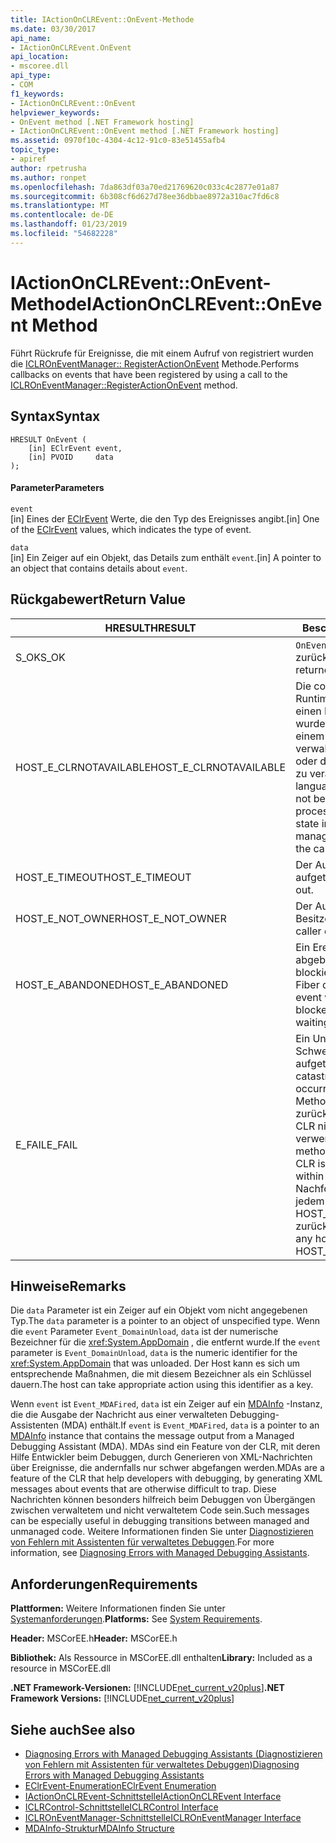 ```yaml
---
title: IActionOnCLREvent::OnEvent-Methode
ms.date: 03/30/2017
api_name:
- IActionOnCLREvent.OnEvent
api_location:
- mscoree.dll
api_type:
- COM
f1_keywords:
- IActionOnCLREvent::OnEvent
helpviewer_keywords:
- OnEvent method [.NET Framework hosting]
- IActionOnCLREvent::OnEvent method [.NET Framework hosting]
ms.assetid: 0970f10c-4304-4c12-91c0-83e51455afb4
topic_type:
- apiref
author: rpetrusha
ms.author: ronpet
ms.openlocfilehash: 7da863df03a70ed21769620c033c4c2877e01a87
ms.sourcegitcommit: 6b308cf6d627d78ee36dbbae8972a310ac7fd6c8
ms.translationtype: MT
ms.contentlocale: de-DE
ms.lasthandoff: 01/23/2019
ms.locfileid: "54682228"
---
```

# <a name="iactiononclreventonevent-method"></a><span data-ttu-id="0e9b5-102">IActionOnCLREvent::OnEvent-Methode</span><span class="sxs-lookup"><span data-stu-id="0e9b5-102">IActionOnCLREvent::OnEvent Method</span></span>
<span data-ttu-id="0e9b5-103">Führt Rückrufe für Ereignisse, die mit einem Aufruf von registriert wurden die [ICLROnEventManager:: RegisterActionOnEvent](../../../../docs/framework/unmanaged-api/hosting/iclroneventmanager-registeractiononevent-method.md) Methode.</span><span class="sxs-lookup"><span data-stu-id="0e9b5-103">Performs callbacks on events that have been registered by using a call to the [ICLROnEventManager::RegisterActionOnEvent](../../../../docs/framework/unmanaged-api/hosting/iclroneventmanager-registeractiononevent-method.md) method.</span></span>  
  
## <a name="syntax"></a><span data-ttu-id="0e9b5-104">Syntax</span><span class="sxs-lookup"><span data-stu-id="0e9b5-104">Syntax</span></span>  
  
```  
HRESULT OnEvent (  
    [in] EClrEvent event,  
    [in] PVOID     data  
);  
```  
  
#### <a name="parameters"></a><span data-ttu-id="0e9b5-105">Parameter</span><span class="sxs-lookup"><span data-stu-id="0e9b5-105">Parameters</span></span>  
 `event`  
 <span data-ttu-id="0e9b5-106">[in] Eines der [EClrEvent](../../../../docs/framework/unmanaged-api/hosting/eclrevent-enumeration.md) Werte, die den Typ des Ereignisses angibt.</span><span class="sxs-lookup"><span data-stu-id="0e9b5-106">[in] One of the [EClrEvent](../../../../docs/framework/unmanaged-api/hosting/eclrevent-enumeration.md) values, which indicates the type of event.</span></span>  
  
 `data`  
 <span data-ttu-id="0e9b5-107">[in] Ein Zeiger auf ein Objekt, das Details zum enthält `event`.</span><span class="sxs-lookup"><span data-stu-id="0e9b5-107">[in] A pointer to an object that contains details about `event`.</span></span>  
  
## <a name="return-value"></a><span data-ttu-id="0e9b5-108">Rückgabewert</span><span class="sxs-lookup"><span data-stu-id="0e9b5-108">Return Value</span></span>  
  
|<span data-ttu-id="0e9b5-109">HRESULT</span><span class="sxs-lookup"><span data-stu-id="0e9b5-109">HRESULT</span></span>|<span data-ttu-id="0e9b5-110">Beschreibung</span><span class="sxs-lookup"><span data-stu-id="0e9b5-110">Description</span></span>|  
|-------------|-----------------|  
|<span data-ttu-id="0e9b5-111">S_OK</span><span class="sxs-lookup"><span data-stu-id="0e9b5-111">S_OK</span></span>|<span data-ttu-id="0e9b5-112">`OnEvent` wurde erfolgreich zurückgegeben.</span><span class="sxs-lookup"><span data-stu-id="0e9b5-112">`OnEvent` returned successfully.</span></span>|  
|<span data-ttu-id="0e9b5-113">HOST_E_CLRNOTAVAILABLE</span><span class="sxs-lookup"><span data-stu-id="0e9b5-113">HOST_E_CLRNOTAVAILABLE</span></span>|<span data-ttu-id="0e9b5-114">Die common Language Runtime (CLR) wurde nicht in einen Prozess geladen wurde, oder die CLR ist in einem Zustand, in dem nicht verwalteten Code ausführen oder den Aufruf erfolgreich zu verarbeiten.</span><span class="sxs-lookup"><span data-stu-id="0e9b5-114">The common language runtime (CLR) has not been loaded into a process, or the CLR is in a state in which it cannot run managed code or process the call successfully.</span></span>|  
|<span data-ttu-id="0e9b5-115">HOST_E_TIMEOUT</span><span class="sxs-lookup"><span data-stu-id="0e9b5-115">HOST_E_TIMEOUT</span></span>|<span data-ttu-id="0e9b5-116">Der Aufruf ist ein Timeout aufgetreten.</span><span class="sxs-lookup"><span data-stu-id="0e9b5-116">The call timed out.</span></span>|  
|<span data-ttu-id="0e9b5-117">HOST_E_NOT_OWNER</span><span class="sxs-lookup"><span data-stu-id="0e9b5-117">HOST_E_NOT_OWNER</span></span>|<span data-ttu-id="0e9b5-118">Der Aufrufer ist nicht Besitzer der Sperre.</span><span class="sxs-lookup"><span data-stu-id="0e9b5-118">The caller does not own the lock.</span></span>|  
|<span data-ttu-id="0e9b5-119">HOST_E_ABANDONED</span><span class="sxs-lookup"><span data-stu-id="0e9b5-119">HOST_E_ABANDONED</span></span>|<span data-ttu-id="0e9b5-120">Ein Ereignis wurde abgebrochen, während ein blockierter Thread oder eine Fiber darauf gewartet.</span><span class="sxs-lookup"><span data-stu-id="0e9b5-120">An event was cancelled while a blocked thread or fiber was waiting on it.</span></span>|  
|<span data-ttu-id="0e9b5-121">E_FAIL</span><span class="sxs-lookup"><span data-stu-id="0e9b5-121">E_FAIL</span></span>|<span data-ttu-id="0e9b5-122">Ein Unbekannter Schwerwiegender Fehler ist aufgetreten.</span><span class="sxs-lookup"><span data-stu-id="0e9b5-122">An unknown catastrophic failure occurred.</span></span> <span data-ttu-id="0e9b5-123">Wenn eine Methode E_FAIL zurückgegeben wird, ist die CLR nicht mehr im Prozess verwendet werden.</span><span class="sxs-lookup"><span data-stu-id="0e9b5-123">If a method returns E_FAIL, the CLR is no longer usable within the process.</span></span> <span data-ttu-id="0e9b5-124">Nachfolgende Aufrufe von jedem hostingmethode HOST_E_CLRNOTAVAILABLE zurück.</span><span class="sxs-lookup"><span data-stu-id="0e9b5-124">Subsequent calls to any hosting method return HOST_E_CLRNOTAVAILABLE.</span></span>|  
  
## <a name="remarks"></a><span data-ttu-id="0e9b5-125">Hinweise</span><span class="sxs-lookup"><span data-stu-id="0e9b5-125">Remarks</span></span>  
 <span data-ttu-id="0e9b5-126">Die `data` Parameter ist ein Zeiger auf ein Objekt vom nicht angegebenen Typ.</span><span class="sxs-lookup"><span data-stu-id="0e9b5-126">The `data` parameter is a pointer to an object of unspecified type.</span></span> <span data-ttu-id="0e9b5-127">Wenn die `event` Parameter `Event_DomainUnload`, `data` ist der numerische Bezeichner für die <xref:System.AppDomain> , die entfernt wurde.</span><span class="sxs-lookup"><span data-stu-id="0e9b5-127">If the `event` parameter is `Event_DomainUnload`, `data` is the numeric identifier for the <xref:System.AppDomain> that was unloaded.</span></span> <span data-ttu-id="0e9b5-128">Der Host kann es sich um entsprechende Maßnahmen, die mit diesem Bezeichner als ein Schlüssel dauern.</span><span class="sxs-lookup"><span data-stu-id="0e9b5-128">The host can take appropriate action using this identifier as a key.</span></span>  
  
 <span data-ttu-id="0e9b5-129">Wenn `event` ist `Event_MDAFired`, `data` ist ein Zeiger auf ein [MDAInfo](../../../../docs/framework/unmanaged-api/hosting/mdainfo-structure.md) -Instanz, die die Ausgabe der Nachricht aus einer verwalteten Debugging-Assistenten (MDA) enthält.</span><span class="sxs-lookup"><span data-stu-id="0e9b5-129">If `event` is `Event_MDAFired`, `data` is a pointer to an [MDAInfo](../../../../docs/framework/unmanaged-api/hosting/mdainfo-structure.md) instance that contains the message output from a Managed Debugging Assistant (MDA).</span></span> <span data-ttu-id="0e9b5-130">MDAs sind ein Feature von der CLR, mit deren Hilfe Entwickler beim Debuggen, durch Generieren von XML-Nachrichten über Ereignisse, die andernfalls nur schwer abgefangen werden.</span><span class="sxs-lookup"><span data-stu-id="0e9b5-130">MDAs are a feature of the CLR that help developers with debugging, by generating XML messages about events that are otherwise difficult to trap.</span></span> <span data-ttu-id="0e9b5-131">Diese Nachrichten können besonders hilfreich beim Debuggen von Übergängen zwischen verwaltetem und nicht verwaltetem Code sein.</span><span class="sxs-lookup"><span data-stu-id="0e9b5-131">Such messages can be especially useful in debugging transitions between managed and unmanaged code.</span></span> <span data-ttu-id="0e9b5-132">Weitere Informationen finden Sie unter [Diagnostizieren von Fehlern mit Assistenten für verwaltetes Debuggen](../../../../docs/framework/debug-trace-profile/diagnosing-errors-with-managed-debugging-assistants.md).</span><span class="sxs-lookup"><span data-stu-id="0e9b5-132">For more information, see [Diagnosing Errors with Managed Debugging Assistants](../../../../docs/framework/debug-trace-profile/diagnosing-errors-with-managed-debugging-assistants.md).</span></span>  
  
## <a name="requirements"></a><span data-ttu-id="0e9b5-133">Anforderungen</span><span class="sxs-lookup"><span data-stu-id="0e9b5-133">Requirements</span></span>  
 <span data-ttu-id="0e9b5-134">**Plattformen:** Weitere Informationen finden Sie unter [Systemanforderungen](../../../../docs/framework/get-started/system-requirements.md).</span><span class="sxs-lookup"><span data-stu-id="0e9b5-134">**Platforms:** See [System Requirements](../../../../docs/framework/get-started/system-requirements.md).</span></span>  
  
 <span data-ttu-id="0e9b5-135">**Header:** MSCorEE.h</span><span class="sxs-lookup"><span data-stu-id="0e9b5-135">**Header:** MSCorEE.h</span></span>  
  
 <span data-ttu-id="0e9b5-136">**Bibliothek:** Als Ressource in MSCorEE.dll enthalten</span><span class="sxs-lookup"><span data-stu-id="0e9b5-136">**Library:** Included as a resource in MSCorEE.dll</span></span>  
  
 <span data-ttu-id="0e9b5-137">**.NET Framework-Versionen:** [!INCLUDE[net_current_v20plus](../../../../includes/net-current-v20plus-md.md)]</span><span class="sxs-lookup"><span data-stu-id="0e9b5-137">**.NET Framework Versions:** [!INCLUDE[net_current_v20plus](../../../../includes/net-current-v20plus-md.md)]</span></span>  
  
## <a name="see-also"></a><span data-ttu-id="0e9b5-138">Siehe auch</span><span class="sxs-lookup"><span data-stu-id="0e9b5-138">See also</span></span>
- [<span data-ttu-id="0e9b5-139">Diagnosing Errors with Managed Debugging Assistants (Diagnostizieren von Fehlern mit Assistenten für verwaltetes Debuggen)</span><span class="sxs-lookup"><span data-stu-id="0e9b5-139">Diagnosing Errors with Managed Debugging Assistants</span></span>](../../../../docs/framework/debug-trace-profile/diagnosing-errors-with-managed-debugging-assistants.md)
- [<span data-ttu-id="0e9b5-140">EClrEvent-Enumeration</span><span class="sxs-lookup"><span data-stu-id="0e9b5-140">EClrEvent Enumeration</span></span>](../../../../docs/framework/unmanaged-api/hosting/eclrevent-enumeration.md)
- [<span data-ttu-id="0e9b5-141">IActionOnCLREvent-Schnittstelle</span><span class="sxs-lookup"><span data-stu-id="0e9b5-141">IActionOnCLREvent Interface</span></span>](../../../../docs/framework/unmanaged-api/hosting/iactiononclrevent-interface.md)
- [<span data-ttu-id="0e9b5-142">ICLRControl-Schnittstelle</span><span class="sxs-lookup"><span data-stu-id="0e9b5-142">ICLRControl Interface</span></span>](../../../../docs/framework/unmanaged-api/hosting/iclrcontrol-interface.md)
- [<span data-ttu-id="0e9b5-143">ICLROnEventManager-Schnittstelle</span><span class="sxs-lookup"><span data-stu-id="0e9b5-143">ICLROnEventManager Interface</span></span>](../../../../docs/framework/unmanaged-api/hosting/iclroneventmanager-interface.md)
- [<span data-ttu-id="0e9b5-144">MDAInfo-Struktur</span><span class="sxs-lookup"><span data-stu-id="0e9b5-144">MDAInfo Structure</span></span>](../../../../docs/framework/unmanaged-api/hosting/mdainfo-structure.md)
